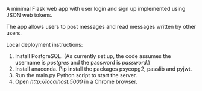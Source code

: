 A minimal Flask web app with user login and sign up implemented using JSON web tokens.

The app allows users to post messages and read messages written by other users.

Local deployment instructions:
1) Install PostgreSQL. (As currently set up, the code assumes the username is *postgres* and the password is *password*.)
2) Install anaconda. Pip install the packages psycopg2, passlib and pyjwt.
3) Run the main.py Python script to start the server.
4) Open *http://localhost:5000* in a Chrome browser.
